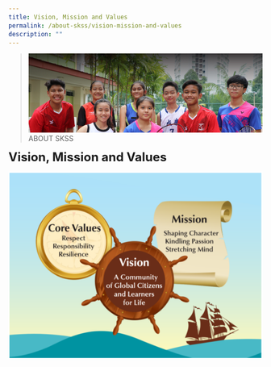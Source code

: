 ```yaml
---
title: Vision, Mission and Values
permalink: /about-skss/vision-mission-and-values
description: ""
---
```

>![](/images/About%20us.jpg)
>ABOUT SKSS

**<font size=5>Vision, Mission and Values</font>**

![](/images/ABOUT%20SKSS/School%20Vision%20Mission%20Values.png)